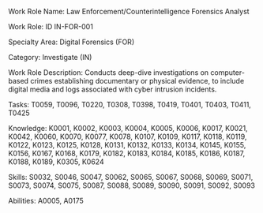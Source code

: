 Work Role Name: Law Enforcement/Counterintelligence Forensics Analyst

Work Role: ID IN-FOR-001

Specialty Area: Digital Forensics (FOR)

Category: Investigate (IN)

Work Role Description: Conducts deep-dive investigations on computer-based crimes establishing documentary or physical evidence, to include digital media and logs associated with cyber intrusion incidents.

Tasks: T0059, T0096, T0220, T0308, T0398, T0419, T0401, T0403, T0411, T0425

Knowledge: K0001, K0002, K0003, K0004, K0005, K0006, K0017, K0021, K0042, K0060, K0070, K0077, K0078, K0107, K0109, K0117, K0118, K0119, K0122, K0123, K0125, K0128, K0131, K0132, K0133, K0134, K0145, K0155, K0156, K0167, K0168, K0179, K0182, K0183, K0184, K0185, K0186, K0187, K0188, K0189, K0305, K0624

Skills: S0032, S0046, S0047, S0062, S0065, S0067, S0068, S0069, S0071, S0073, S0074, S0075, S0087, S0088, S0089, S0090, S0091, S0092, S0093

Abilities: A0005, A0175
